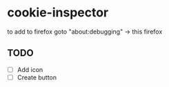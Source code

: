# cookie-inspector

to add to firefox goto "about:debugging" -> this firefox

## TODO
- [ ] Add icon
- [ ] Create button
